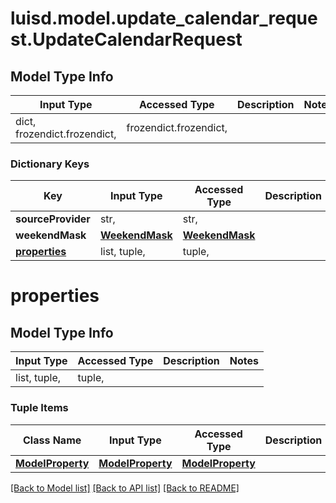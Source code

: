 # luisd.model.update_calendar_request.UpdateCalendarRequest

## Model Type Info
Input Type | Accessed Type | Description | Notes
------------ | ------------- | ------------- | -------------
dict, frozendict.frozendict,  | frozendict.frozendict,  |  | 

### Dictionary Keys
Key | Input Type | Accessed Type | Description | Notes
------------ | ------------- | ------------- | ------------- | -------------
**sourceProvider** | str,  | str,  |  | 
**weekendMask** | [**WeekendMask**](WeekendMask.md) | [**WeekendMask**](WeekendMask.md) |  | 
**[properties](#properties)** | list, tuple,  | tuple,  |  | 

# properties

## Model Type Info
Input Type | Accessed Type | Description | Notes
------------ | ------------- | ------------- | -------------
list, tuple,  | tuple,  |  | 

### Tuple Items
Class Name | Input Type | Accessed Type | Description | Notes
------------- | ------------- | ------------- | ------------- | -------------
[**ModelProperty**](ModelProperty.md) | [**ModelProperty**](ModelProperty.md) | [**ModelProperty**](ModelProperty.md) |  | 

[[Back to Model list]](../../README.md#documentation-for-models) [[Back to API list]](../../README.md#documentation-for-api-endpoints) [[Back to README]](../../README.md)


